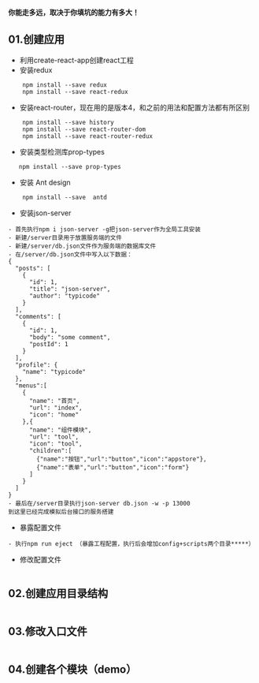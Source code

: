 **你能走多远，取决于你填坑的能力有多大！**


## 01.创建应用
- 利用create-react-app创建react工程
- 安装redux
```
    npm install --save redux
    npm install --save react-redux
```
- 安装react-router，现在用的是版本4，和之前的用法和配置方法都有所区别
```
    npm install --save history
    npm install --save react-router-dom
    npm install --save react-router-redux
```
- 安装类型检测库prop-types
```
   npm install --save prop-types
```
- 安装 Ant design
```
    npm install --save  antd
```
- 安装json-server
```
- 首先执行npm i json-server -g把json-server作为全局工具安装
- 新建/server目录用于放置服务端的文件
- 新建/server/db.json文件作为服务端的数据库文件
- 在/server/db.json文件中写入以下数据：
{
  "posts": [
    {
      "id": 1,
      "title": "json-server",
      "author": "typicode"
    }
  ],
  "comments": [
    {
      "id": 1,
      "body": "some comment",
      "postId": 1
    }
  ],
  "profile": {
    "name": "typicode"
  },
  "menus":[
    {
      "name": "首页",
      "url": "index",
      "icon": "home"
    },{
      "name": "组件模块",
      "url": "tool",
      "icon": "tool",
      "children":[
        {"name":"按钮","url":"button","icon":"appstore"},
        {"name":"表单","url":"button","icon":"form"}
      ]
    }
  ]
}
- 最后在/server目录执行json-server db.json -w -p 13000
到这里已经完成模拟后台接口的服务搭建
```
- 暴露配置文件
```
- 执行npm run eject （暴露工程配置，执行后会增加config+scripts两个目录*****）
```
- 修改配置文件
```
```

## 02.创建应用目录结构
```
```
## 03.修改入口文件
```
```
## 04.创建各个模块（demo）
```
```

